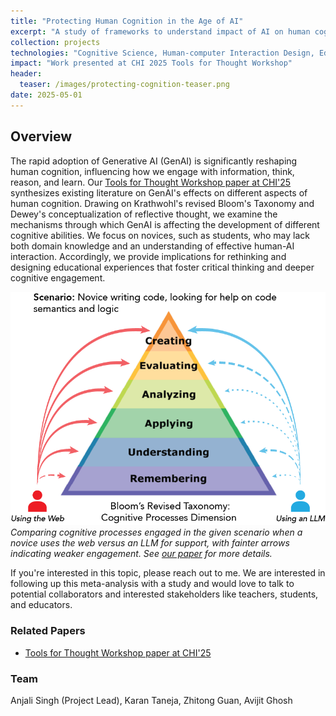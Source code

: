 ```yaml
---
title: "Protecting Human Cognition in the Age of AI"
excerpt: "A study of frameworks to understand impact of AI on human cognition"
collection: projects
technologies: "Cognitive Science, Human-computer Interaction Design, Educational Technology"
impact: "Work presented at CHI 2025 Tools for Thought Workshop"
header:
  teaser: /images/protecting-cognition-teaser.png
date: 2025-05-01
---
```



## Overview

The rapid adoption of Generative AI (GenAI) is significantly reshaping human cognition, influencing how we engage with information, think, reason, and learn. Our [Tools for Thought Workshop paper at CHI'25](https://arxiv.org/abs/2502.12447) synthesizes existing literature on GenAI's effects on different aspects of human cognition. Drawing on Krathwohl's revised Bloom's Taxonomy and Dewey's conceptualization of reflective thought, we examine the mechanisms through which GenAI is affecting the development of different cognitive abilities. We focus on novices, such as students, who may lack both domain knowledge and an understanding of effective human-AI interaction. Accordingly, we provide implications for rethinking and designing educational experiences that foster critical thinking and deeper cognitive engagement.

![Comparing cognitive processes engaged when a novice uses the web versus an LLM for support](/images/protecting-cognition-teaser.png)
*Comparing cognitive processes engaged in the given scenario when a novice uses the web versus an LLM for support, with fainter arrows indicating weaker engagement. See [our paper](https://arxiv.org/abs/2502.12447) for more details.*

If you're interested in this topic, please reach out to me. We are interested in following up this meta-analysis with a study and would love to talk to potential collaborators and interested stakeholders like teachers, students, and educators.

### Related Papers

- [Tools for Thought Workshop paper at CHI'25](https://arxiv.org/abs/2502.12447)

### Team

Anjali Singh (Project Lead), Karan Taneja, Zhitong Guan, Avijit Ghosh
